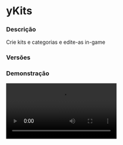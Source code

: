 # yKits
<secondary-label ref="management"/>

### Descrição
Crie kits e categorias e edite-as in-game

### Versões
<secondary-label ref="1.8"/>
<secondary-label ref="1.9"/>
<secondary-label ref="1.10"/>
<secondary-label ref="1.11"/>
<secondary-label ref="1.12"/>
<secondary-label ref="1.13"/>
<secondary-label ref="1.14"/>
<secondary-label ref="1.15"/>
<secondary-label ref="1.16"/>
<secondary-label ref="1.17"/>
<secondary-label ref="1.18"/>
<secondary-label ref="1.19"/>
<secondary-label ref="1.20"/>
<secondary-label ref="1.21"/>

### Demonstração
<video src="//www.youtube.com/watch?v=mItYRvYtm0M"/>


<chapter title="Comandos" id="commands" collapsible="true">
<code-block lang="plain text">/kit - Abre o menu de kits
/kit [player] [kit] - Dá kit à um jogador
/tempokit [kit] [player] - Vê o delay do kit para o jogador
/kit reload - Recarrega as configurações
/editarkit - Edita um kit
/criarkit - Cria um kit
/delkit - Deleta um kit
/verkit - Vê os itens de um kit
/kitcategoria - Mostra todos os comandos de gerenciamento de categorias
/kitcategoria criar - Cria uma categoria
/kitcategoria editar - Edita uma categoria
/kitcategoria deletar - Deleta uma categoria
/kitcategoria lista- Vê todas as categorias
/resetkitdelay - Reseta o delay de um kit para um jogador</code-block>
</chapter>

<chapter title="Permissões" id="permissions" collapsible="true">
<code-block lang="plain text">ykits.admin - Permissão para ser reconhecido como admin
ykits.tempokit - Permissão para o /tempokit
ykits.createkit - Permissão para o /criarkit
ykits.delkit - Permissão para o /delkit
ykits.editkit - Permissão para o /editkit
ykits.verkit - Permissão para o /verkit
ykits.kitcategoria - Permissão para o /kitcategoria
ykits.kitcategoria.criar - Permissão para o /kitcategoria criar
ykits.kitcategoria.editar - Permissão para o /kitcategoria editar
ykits.kitcategoria.deletar - Permissão para o /kitcategoria deletar
ykits.resetkitdelay - Permissão para o /resetkitdelay
ykits.kit.bypass - Permissão para não ter delay para pegar kits
ykits.kits.* - Permissão para pegar todos os kits</code-block>
</chapter>

## Placeholders
<primary-label ref="placeholders"/>

Aqui estão as placeholders disponíveis para utilização com este plugin. Consulte-as para entender como utilizá-las corretamente.

<code-block lang="plain text" ignore-vars="true">
%ykits_kitcooldown_[kit]% - Retorna o cooldown do kit do jogador
</code-block>

## Configuração
<primary-label ref="config"/>
Confira os arquivos de configuração deste plugin e revise os detalhes para garantir uma implementação correta.

<chapter title="Arquivos de Configuração" collapsible="true">
<chapter title="Estrutura do diretório" collapsible="false">
<code-block lang="plain text" ignore-vars="true">
Estrutura do diretório:
└── yKits/
    ├── menus/
    │    ├── preview.yml
    │    ├── principal.yml
    │    └── verkit.yml
    ├── commands.yml
    ├── config.yml
    └── plugin.yml
</code-block>
</chapter>

<chapter title="menus" collapsible="true">
<chapter title="preview.yml" collapsible="true">
<code-block lang="yaml" ignore-vars="true">
<![CDATA[
Nome: '{kit}'
Tamanho: 54
Slots: [ 10, 11, 12, 13, 14, 15, 16, 19, 20, 21, 22, 23, 24, 25, 28, 29, 30, 31, 32, 33, 34 ]
AnteriorSlot: 18
ProximoSlot: 26
BackSlot: 45
ArmorSlots: [ 47, 48, 49, 50 ]
Itens:
  Coletar:
    Slot: 53
    CustomSkull: true
    URL: 'http://textures.minecraft.net/texture/22d145c93e5eac48a661c6f27fdaff5922cf433dd627bf23eec378b9956197'
    ID: AIR
    Data: 0
    Glow: false
    Name: '&aColetar'
    Lore:
      - '&7Clique para coletar os itens deste kit.'
  # Você pode adicionar enfeites, apenas adicionando itens iguais o Coletar e mudando os dados.
]]>
</code-block>
</chapter>

<chapter title="principal.yml" collapsible="true">
<code-block lang="yaml" ignore-vars="true">
<![CDATA[
Nome: '&8Kits'
Tamanho: 27
Itens: {}
#  Enfeite:
#    Slot: 0
#    CustomSkull: false
#    URL: ''
#    ID: AIR
#    Data: 0
#    Glow: false
#    Name: '&aEnfeite'
#    Lore: []
]]>
</code-block>
</chapter>

<chapter title="verkit.yml" collapsible="true">
<code-block lang="yaml" ignore-vars="true">
<![CDATA[
Nome: '{kit}'
Tamanho: 54
Slots: [ 10, 11, 12, 13, 14, 15, 16, 19, 20, 21, 22, 23, 24, 25, 28, 29, 30, 31, 32, 33, 34 ]
AnteriorSlot: 18
ProximoSlot: 26
ArmorSlots: [ 47, 48, 49, 50 ]
Itens:
  Coletar:
    Slot: 52
    CustomSkull: true
    URL: 'http://textures.minecraft.net/texture/22d145c93e5eac48a661c6f27fdaff5922cf433dd627bf23eec378b9956197'
    ID: AIR
    Data: 0
    Glow: false
    Name: '&aColetar'
    Lore:
      - '&7Clique para coletar os itens deste kit.'
  # Você pode adicionar enfeites, apenas adicionando itens iguais o Coletar e mudando os dados.
]]>
</code-block>
</chapter>

</chapter>

<chapter title="commands.yml" collapsible="true">
<code-block lang="yaml" ignore-vars="true">
<![CDATA[
#     ___                                          _
#    / __\___  _ __ ___  _ __ ___   __ _ _ __   __| |___
#   / /  / _ \| '_ ` _ \| '_ ` _ \ / _` | '_ \ / _` / __|
#  / /__| (_) | | | | | | | | | | | (_| | | | | (_| \__ \
#  \____/\___/|_| |_| |_|_| |_| |_|\__,_|_| |_|\__,_|___/
#
# Lista de comandos do plugin.

# Utilize "comando|comando" para criar aliases.
# Por exemplo: "gm|gamemode"
# Você pode criar quantas aliases quiser.
commands:
  kit: 'kit|kits'
  see-kit: 'verkit|seekit|kitver|kitsee'
  time-kit: 'tempokit|timekit'
  create-kit: 'createkit|criarkit|kitcriar|kitcreate'
  del-kit: 'delkit|deletarkit|kitdeletar|kitdel'
  edit-kit: 'editkit|editarkit|kiteditar|kitedit'
  kit-category: 'kitcategoria|categoriakit'
  reset-kit-delay: 'resetkitdelay|resetkitcooldown'
]]>
</code-block>
</chapter>

<chapter title="config.yml" collapsible="true">
<code-block lang="yaml" ignore-vars="true">
<![CDATA[
Database:
  Tipo: SQLITE #Tipos: MYSQL, SQLITE, MYSQL_FAST
  IP: localhost:3306
  DB: test
  User: admin
  Pass: ''
  Tabela: 'ykits.players'
  Debug: true

# Opções gerais do plugin
Opcoes:
  # Ativar o menu ao digitar /kit
  Menu: true
  # Verificar se o inventário está cheio antes de pegar o kit
  Kit cheio: true
  # Só pegar o kit se estiver vinculado (yDiscordHook)
  Vinculado: false
  # Lore para quando o jogador precisar aguardar para pegar o kit novamente
  Lore aguardar:
    # Substituir a lore do kit
    Sobrepor: true
    Lore:
      - ''
      - '&cVocê deve aguardar &f{tempo} &cpara pegar'
      - '&ceste kit novamente.'
      - ''
  # Sistema de lore do jogador no kit
  Item Lore:
    Ativar: false
    Lore: [ '', '&eKit de &a{player}' ]
    # Tipos de itens que não terão a lore
    Type-Blacklist: [ 'BARRIER' ]

# Mensagens gerais do plugin
Mensagens:
  Permissao: '&cVocê não tem permissão para isto.'
  Jogador: '&cEste jogador {player} não foi encontrado.'
  Existe: '&cJá existe um kit com esse nome.'
  Nao existe: |
    &cNão foi possível localizar esse kit.
    &cDisponíveis: &7{kits}&c.
  Criado: '&aKit &f{kit}&a criado com sucesso.'
  Deletado: '&aKit &f{kit}&a deletado com sucesso.'
  Numero: '&cO argumento não é um número.'
  Mudou nome: '&aVocê alterou o nome do kit para &e{nome}&a.'
  Mudou delay: '&aVocê alterou o tempo de reset do kit &f{kit}&a para &f{delay}&a.'
  Mudou permissao: '&aVocê alterou a permissao do kit &f{kit}&a para {permissao}.'
  Cancelou: '&cOperação cancelada.'
  Item nao: '&cO item não pode ser nulo.'
  Icone mudou: '&aÍcone do kit &f{kit}&a alterado com sucesso.'
  Icone mudou categoria: '&aÍcone da categoria &f{categoria}&a alterado com sucesso.'
  Itens mudou: '&aNovos itens do kit &f{kit}&a itens salvos com sucesso.'
  Recebeu: '&aVocê recebeu o kit {kit}&a com sucesso.'
  Cheio: '&cSeu inventário está cheio, alguns itens foram dropados no chão.'
  Permissao dar: '&cVocê não tem permissão para dar o kit {kit}&a.'
  Permissao pegar: '&cVocê não tem permissão para pegar o kit {kit}&a.'
  Dado: '&aKit {kit}&a dado ao jogador {player}.'
  Aguardar: '&cVocê deve aguardar &e{tempo}&c para pegar o kit {kit}&a novamente.'
  Existe categoria: '&cJá existe uma categoria com esse nome.'
  Nao existe categoria: '&cNão foi possível localizar essa categoria.'
  Criado categoria: '&aCategoria &f{categoria}&a criada com sucesso.'
  Deletado categoria: '&aCategoria &f{categoria}&a deletada com sucesso.'
  Categorias: '&cCategorias disponíveis: &f{categorias}&c.'
  Mudou nome categoria: '&aVocê alterou o nome da categoria para &e{nome}&a.'
  Mudou comando: '&aVocê alterou o comando da categoria para &e{comando}&a.'
  Slot maior: '&aO slot não pode ser maior que 53.'
  Mudou slot: '&aVocê alterou o slot para &e{slot}&a.'
  Mudou backslot: '&aVocê alterou o backslot da categoria para &e{slot}&a.'
  Tamanho: '&cO tamanho deve ser maior ou igual a 9, ou múltiplo de 9.'
  Mudou tamanho: '&aVocê alterou o tamanho da categoria para &e{tamanho}&a.'
  Cheio cancelado: '&cSeu inventário está cheio, esvazie-o antes de pegar o kit.'
  Vinculado: '&cVocê precisa vincular seu discord primeiro. /discord para vincular.'
  Delay resetado: '&aDelay do kit &f{kit} &aresetado para {player}.'
  Time player: '&cO jogador &f{player}&c ainda precisa aguardar &f{tempo}&c.'
  CategoriaHelp: |
    &cComandos disponíveis:
    &c-> /kitcategoria criar <categoria>
    &c-> /kitcategoria deletar <categoria>
    &c-> /kitcategoria editar <categoria>
    &c-> /kitcategoria lista
  Digite nome:
    - ''
    - '&aDigite o nome para qual deseja alterar.'
    - '&7para cancelar digite &ncancelar&7.'
    - ''
  Digite delay:
    - ''
    - '&aDigite o delay (em seg) para qual deseja alterar.'
    - '&7para cancelar digite &ncancelar&7.'
    - ''
  Digite permissao:
    - ''
    - '&aDigite a permissão para qual deseja alterar.'
    - '&7para cancelar digite &ncancelar&7.'
    - ''
  Digite comando:
    - ''
    - '&aDigite o comando para qual deseja alterar.'
    - '&7para cancelar digite &ncancelar&7.'
    - ''
  Digite slot:
    - ''
    - '&aDigite o slot para qual deseja alterar.'
    - '&7para cancelar digite &ncancelar&7.'
    - ''
  Digite tamanho:
    - ''
    - '&aDigite o tamanho para qual deseja alterar.'
    - '&7para cancelar digite &ncancelar&7.'
    - ''

# Setas dos menus
Setas:
  Voltar:
    CustomSkull: false
    URL: ''
    ID: ARROW
    Data: 0
    Glow: true
    Name: '&cVoltar'
    Lore:
      - '&7Clique para voltar ao menu anterior.'
  Anterior:
    CustomSkull: false
    URL: ''
    ID: ARROW
    Data: 0
    Glow: true
    Name: '&cAnterior'
    Lore:
      - '&7Clique para voltar à página anterior.'
  Proximo:
    CustomSkull: false
    URL: ''
    ID: ARROW
    Data: 0
    Glow: true
    Name: '&aPróxima'
    Lore:
      - '&7Clique para ir à próxima página.'
]]>
</code-block>
</chapter>

<chapter title="plugin.yml" collapsible="true">
<code-block lang="yaml" ignore-vars="true">
<![CDATA[
name: yKits
version: '${project.version}'
main: com.ystoreplugins.ykits.Main
authors: [ yChusy ]
website: https://ystoreplugins.com.br/
depend: [ yPlugins ]
softdepend: [ PlaceholderAPI, yDiscordHook ]

]]>
</code-block>
</chapter>

</chapter>
<chapter title="Arquivos de Configuração" collapsible="true">
<chapter title="Estrutura do diretório" collapsible="false">
<code-block lang="plain text" ignore-vars="true">
Estrutura do diretório:
└── yKits/
    ├── menus/
    │    ├── preview.yml
    │    ├── principal.yml
    │    └── verkit.yml
    ├── commands.yml
    └── config.yml
</code-block>
</chapter>

<chapter title="menus" collapsible="true">
<chapter title="preview.yml" collapsible="true">
<code-block lang="yaml" ignore-vars="true">
<![CDATA[
Nome: '{kit}'
Tamanho: 54
Slots: [ 10, 11, 12, 13, 14, 15, 16, 19, 20, 21, 22, 23, 24, 25, 28, 29, 30, 31, 32, 33, 34 ]
AnteriorSlot: 18
ProximoSlot: 26
BackSlot: 45
ArmorSlots: [ 47, 48, 49, 50 ]
Itens:
  Coletar:
    Slot: 53
    CustomSkull: true
    URL: 'http://textures.minecraft.net/texture/22d145c93e5eac48a661c6f27fdaff5922cf433dd627bf23eec378b9956197'
    ID: AIR
    Data: 0
    Glow: false
    Name: '&aColetar'
    Lore:
      - '&7Clique para coletar os itens deste kit.'
  # Você pode adicionar enfeites, apenas adicionando itens iguais o Coletar e mudando os dados.
]]>
</code-block>
</chapter>

<chapter title="principal.yml" collapsible="true">
<code-block lang="yaml" ignore-vars="true">
<![CDATA[
Nome: '&8Kits'
Tamanho: 27
Itens: {}
#  Enfeite:
#    Slot: 0
#    CustomSkull: false
#    URL: ''
#    ID: AIR
#    Data: 0
#    Glow: false
#    Name: '&aEnfeite'
#    Lore: []
]]>
</code-block>
</chapter>

<chapter title="verkit.yml" collapsible="true">
<code-block lang="yaml" ignore-vars="true">
<![CDATA[
Nome: '{kit}'
Tamanho: 54
Slots: [ 10, 11, 12, 13, 14, 15, 16, 19, 20, 21, 22, 23, 24, 25, 28, 29, 30, 31, 32, 33, 34 ]
AnteriorSlot: 18
ProximoSlot: 26
ArmorSlots: [ 47, 48, 49, 50 ]
Itens:
  Coletar:
    Slot: 52
    CustomSkull: true
    URL: 'http://textures.minecraft.net/texture/22d145c93e5eac48a661c6f27fdaff5922cf433dd627bf23eec378b9956197'
    ID: AIR
    Data: 0
    Glow: false
    Name: '&aColetar'
    Lore:
      - '&7Clique para coletar os itens deste kit.'
  # Você pode adicionar enfeites, apenas adicionando itens iguais o Coletar e mudando os dados.
]]>
</code-block>
</chapter>

</chapter>

<chapter title="commands.yml" collapsible="true">
<code-block lang="yaml" ignore-vars="true">
<![CDATA[
#     ___                                          _
#    / __\___  _ __ ___  _ __ ___   __ _ _ __   __| |___
#   / /  / _ \| '_ ` _ \| '_ ` _ \ / _` | '_ \ / _` / __|
#  / /__| (_) | | | | | | | | | | | (_| | | | | (_| \__ \
#  \____/\___/|_| |_| |_|_| |_| |_|\__,_|_| |_|\__,_|___/
#
# Lista de comandos do plugin.

# Utilize "comando|comando" para criar aliases.
# Por exemplo: "gm|gamemode"
# Você pode criar quantas aliases quiser.
commands:
  kit: 'kit|kits'
  see-kit: 'verkit|seekit|kitver|kitsee'
  time-kit: 'tempokit|timekit'
  create-kit: 'createkit|criarkit|kitcriar|kitcreate'
  del-kit: 'delkit|deletarkit|kitdeletar|kitdel'
  edit-kit: 'editkit|editarkit|kiteditar|kitedit'
  kit-category: 'kitcategoria|categoriakit'
  reset-kit-delay: 'resetkitdelay|resetkitcooldown'
]]>
</code-block>
</chapter>

<chapter title="config.yml" collapsible="true">
<code-block lang="yaml" ignore-vars="true">
<![CDATA[
Database:
  Tipo: SQLITE #Tipos: MYSQL, SQLITE, MYSQL_FAST
  IP: localhost:3306
  DB: test
  User: admin
  Pass: ''
  Tabela: 'ykits.players'
  Debug: true

# Opções gerais do plugin
Opcoes:
  # Ativar o menu ao digitar /kit
  Menu: true
  # Verificar se o inventário está cheio antes de pegar o kit
  Kit cheio: true
  # Só pegar o kit se estiver vinculado (yDiscordHook)
  Vinculado: false
  # Lore para quando o jogador precisar aguardar para pegar o kit novamente
  Lore aguardar:
    # Substituir a lore do kit
    Sobrepor: true
    Lore:
      - ''
      - '&cVocê deve aguardar &f{tempo} &cpara pegar'
      - '&ceste kit novamente.'
      - ''
  # Sistema de lore do jogador no kit
  Item Lore:
    Ativar: false
    Lore: [ '', '&eKit de &a{player}' ]

# Mensagens gerais do plugin
Mensagens:
  Permissao: '&cVocê não tem permissão para isto.'
  Jogador: '&cEste jogador {player} não foi encontrado.'
  Existe: '&cJá existe um kit com esse nome.'
  Nao existe: |
    &cNão foi possível localizar esse kit.
    &cDisponíveis: &7{kits}&c.
  Criado: '&aKit &f{kit}&a criado com sucesso.'
  Deletado: '&aKit &f{kit}&a deletado com sucesso.'
  Numero: '&cO argumento não é um número.'
  Mudou nome: '&aVocê alterou o nome do kit para &e{nome}&a.'
  Mudou delay: '&aVocê alterou o tempo de reset do kit &f{kit}&a para &f{delay}&a.'
  Mudou permissao: '&aVocê alterou a permissao do kit &f{kit}&a para {permissao}.'
  Cancelou: '&cOperação cancelada.'
  Item nao: '&cO item não pode ser nulo.'
  Icone mudou: '&aÍcone do kit &f{kit}&a alterado com sucesso.'
  Icone mudou categoria: '&aÍcone da categoria &f{categoria}&a alterado com sucesso.'
  Itens mudou: '&aNovos itens do kit &f{kit}&a itens salvos com sucesso.'
  Recebeu: '&aVocê recebeu o kit {kit}&a com sucesso.'
  Cheio: '&cSeu inventário está cheio, alguns itens foram dropados no chão.'
  Permissao dar: '&cVocê não tem permissão para dar o kit {kit}&a.'
  Permissao pegar: '&cVocê não tem permissão para pegar o kit {kit}&a.'
  Dado: '&aKit {kit}&a dado ao jogador {player}.'
  Aguardar: '&cVocê deve aguardar &e{tempo}&c para pegar o kit {kit}&a novamente.'
  Existe categoria: '&cJá existe uma categoria com esse nome.'
  Nao existe categoria: '&cNão foi possível localizar essa categoria.'
  Criado categoria: '&aCategoria &f{categoria}&a criada com sucesso.'
  Deletado categoria: '&aCategoria &f{categoria}&a deletada com sucesso.'
  Categorias: '&cCategorias disponíveis: &f{categorias}&c.'
  Mudou nome categoria: '&aVocê alterou o nome da categoria para &e{nome}&a.'
  Mudou comando: '&aVocê alterou o comando da categoria para &e{comando}&a.'
  Slot maior: '&aO slot não pode ser maior que 53.'
  Mudou slot: '&aVocê alterou o slot para &e{slot}&a.'
  Mudou backslot: '&aVocê alterou o backslot da categoria para &e{slot}&a.'
  Tamanho: '&cO tamanho deve ser maior ou igual a 9, ou múltiplo de 9.'
  Mudou tamanho: '&aVocê alterou o tamanho da categoria para &e{tamanho}&a.'
  Cheio cancelado: '&cSeu inventário está cheio, esvazie-o antes de pegar o kit.'
  Vinculado: '&cVocê precisa vincular seu discord primeiro. /discord para vincular.'
  Delay resetado: '&aDelay do kit &f{kit} &aresetado para {player}.'
  Time player: '&cO jogador &f{player}&c ainda precisa aguardar &f{tempo}&c.'
  CategoriaHelp: |
    &cComandos disponíveis:
    &c-> /kitcategoria criar <categoria>
    &c-> /kitcategoria deletar <categoria>
    &c-> /kitcategoria editar <categoria>
    &c-> /kitcategoria lista
  Digite nome:
    - ''
    - '&aDigite o nome para qual deseja alterar.'
    - '&7para cancelar digite &ncancelar&7.'
    - ''
  Digite delay:
    - ''
    - '&aDigite o delay (em seg) para qual deseja alterar.'
    - '&7para cancelar digite &ncancelar&7.'
    - ''
  Digite permissao:
    - ''
    - '&aDigite a permissão para qual deseja alterar.'
    - '&7para cancelar digite &ncancelar&7.'
    - ''
  Digite comando:
    - ''
    - '&aDigite o comando para qual deseja alterar.'
    - '&7para cancelar digite &ncancelar&7.'
    - ''
  Digite slot:
    - ''
    - '&aDigite o slot para qual deseja alterar.'
    - '&7para cancelar digite &ncancelar&7.'
    - ''
  Digite tamanho:
    - ''
    - '&aDigite o tamanho para qual deseja alterar.'
    - '&7para cancelar digite &ncancelar&7.'
    - ''

# Setas dos menus
Setas:
  Voltar:
    CustomSkull: false
    URL: ''
    ID: ARROW
    Data: 0
    Glow: true
    Name: '&cVoltar'
    Lore:
      - '&7Clique para voltar ao menu anterior.'
  Anterior:
    CustomSkull: false
    URL: ''
    ID: ARROW
    Data: 0
    Glow: true
    Name: '&cAnterior'
    Lore:
      - '&7Clique para voltar à página anterior.'
  Proximo:
    CustomSkull: false
    URL: ''
    ID: ARROW
    Data: 0
    Glow: true
    Name: '&aPróxima'
    Lore:
      - '&7Clique para ir à próxima página.'
]]>
</code-block>
</chapter>

</chapter>


## Erros comuns
<primary-label ref="errors"/>

Antes de configurar o plugin, revise os pontos listados aqui para evitar problemas frequentes durante a configuração.

<seealso style="cards">
    <category ref="wrs">
        <a href="yplugins.md"></a>        <a href="https://ystoreplugins.com.br/plugins/detalhes/83-yKits">Site do plugin yKits</a>
    </category>
</seealso>